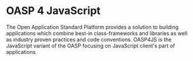 # OASP 4 JavaScript

The Open Application Standard Platform provides a solution to building applications which combine best-in class-frameworks and libraries as well as industry proven practices and code conventions.
OASP4JS is the JavaScript variant of the OASP focusing on JavaScript client's part of applications